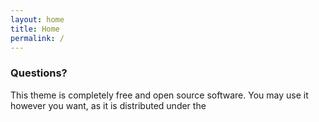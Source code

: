 ```yaml
---
layout: home
title: Home
permalink: /
---
```



### Questions?

This theme is completely free and open source software. You may use it however you want, as it is distributed under the